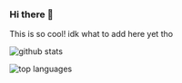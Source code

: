 ### Hi there 👋

This is so cool! idk what to add here yet tho

![github stats](https://github-readme-stats.vercel.app/api?username=legitmaxwu&show_icons=true&hide=stars&hide_border=true&bg_color=232326&icon_color=ebcb8b&title_color=a0c5e7&text_color=a0c5e7)

![top languages](https://github-readme-stats.vercel.app/api/top-langs/?username=legitmaxwu&layout=compact&show_icons=true&hide_border=true&bg_color=232326&icon_color=ebcb8b&title_color=a0c5e7&text_color=a0c5e7&hide=jupyter%20notebook,TeX,css,scss)
